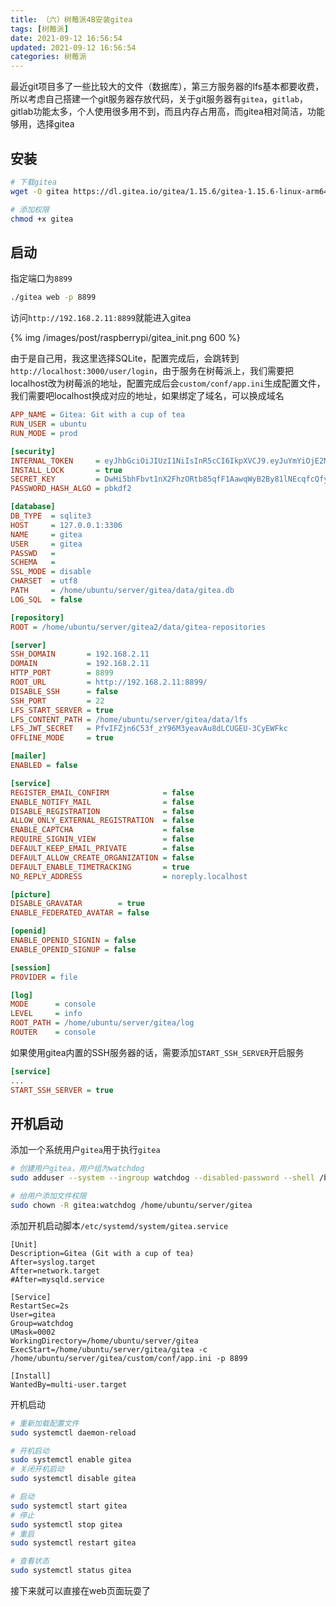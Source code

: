 ```yaml
---
title: （六）树莓派4B安装gitea
tags: [树莓派]
date: 2021-09-12 16:56:54
updated: 2021-09-12 16:56:54
categories: 树莓派
---
```


最近git项目多了一些比较大的文件（数据库），第三方服务器的lfs基本都要收费，所以考虑自己搭建一个git服务器存放代码，关于git服务器有`gitea`，`gitlab`，gitlab功能太多，个人使用很多用不到，而且内存占用高，而gitea相对简洁，功能够用，选择gitea

<!-- more -->

## 安装

```sh
# 下载gitea
wget -O gitea https://dl.gitea.io/gitea/1.15.6/gitea-1.15.6-linux-arm64

# 添加权限
chmod +x gitea
```

## 启动

指定端口为`8899`

```sh
./gitea web -p 8899
```

访问`http://192.168.2.11:8899`就能进入gitea

{% img /images/post/raspberrypi/gitea_init.png 600 %}

由于是自己用，我这里选择SQLite，配置完成后，会跳转到`http://localhost:3000/user/login`，由于服务在树莓派上，我们需要把localhost改为树莓派的地址，配置完成后会`custom/conf/app.ini`生成配置文件，我们需要吧localhost换成对应的地址，如果绑定了域名，可以换成域名

```ini
APP_NAME = Gitea: Git with a cup of tea
RUN_USER = ubuntu
RUN_MODE = prod

[security]
INTERNAL_TOKEN     = eyJhbGciOiJIUzI1NiIsInR5cCI6IkpXVCJ9.eyJuYmYiOjE2MzE0NjI1NjB9.zFm-QU16evTggiB-CZC2t36MAya4rPeQtUEkeNGGoiA
INSTALL_LOCK       = true
SECRET_KEY         = DwHi5bhFbvt1nX2FhzORtb85qfF1AawqWyB2By81lNEcqfcQfyTpAfrOwkMRKRxw
PASSWORD_HASH_ALGO = pbkdf2

[database]
DB_TYPE  = sqlite3
HOST     = 127.0.0.1:3306
NAME     = gitea
USER     = gitea
PASSWD   = 
SCHEMA   = 
SSL_MODE = disable
CHARSET  = utf8
PATH     = /home/ubuntu/server/gitea/data/gitea.db
LOG_SQL  = false

[repository]
ROOT = /home/ubuntu/server/gitea2/data/gitea-repositories

[server]
SSH_DOMAIN       = 192.168.2.11
DOMAIN           = 192.168.2.11
HTTP_PORT        = 8899
ROOT_URL         = http://192.168.2.11:8899/
DISABLE_SSH      = false
SSH_PORT         = 22
LFS_START_SERVER = true
LFS_CONTENT_PATH = /home/ubuntu/server/gitea/data/lfs
LFS_JWT_SECRET   = PfvIFZjn6C53f_zY96M3yeavAu8dLCUGEU-3CyEWFkc
OFFLINE_MODE     = true

[mailer]
ENABLED = false

[service]
REGISTER_EMAIL_CONFIRM            = false
ENABLE_NOTIFY_MAIL                = false
DISABLE_REGISTRATION              = false
ALLOW_ONLY_EXTERNAL_REGISTRATION  = false
ENABLE_CAPTCHA                    = false
REQUIRE_SIGNIN_VIEW               = false
DEFAULT_KEEP_EMAIL_PRIVATE        = false
DEFAULT_ALLOW_CREATE_ORGANIZATION = false
DEFAULT_ENABLE_TIMETRACKING       = true
NO_REPLY_ADDRESS                  = noreply.localhost

[picture]
DISABLE_GRAVATAR        = true
ENABLE_FEDERATED_AVATAR = false

[openid]
ENABLE_OPENID_SIGNIN = false
ENABLE_OPENID_SIGNUP = false

[session]
PROVIDER = file

[log]
MODE      = console
LEVEL     = info
ROOT_PATH = /home/ubuntu/server/gitea/log
ROUTER    = console
```

如果使用gitea内置的SSH服务器的话，需要添加`START_SSH_SERVER`开启服务
```ini
[service]
...
START_SSH_SERVER = true
```

## 开机启动

添加一个系统用户`gitea`用于执行`gitea`

```sh
# 创建用户gitea，用户组为watchdog
sudo adduser --system --ingroup watchdog --disabled-password --shell /bin/bash --no-create-home --gecos 'Git Version Control' gitea

# 给用户添加文件权限
sudo chown -R gitea:watchdog /home/ubuntu/server/gitea
```

添加开机启动脚本`/etc/systemd/system/gitea.service`

```service
[Unit]
Description=Gitea (Git with a cup of tea)
After=syslog.target
After=network.target
#After=mysqld.service

[Service]
RestartSec=2s
User=gitea
Group=watchdog
UMask=0002
WorkingDirectory=/home/ubuntu/server/gitea
ExecStart=/home/ubuntu/server/gitea/gitea -c /home/ubuntu/server/gitea/custom/conf/app.ini -p 8899

[Install]
WantedBy=multi-user.target
```

开机启动

```sh
# 重新加载配置文件
sudo systemctl daemon-reload

# 开机启动
sudo systemctl enable gitea
# 关闭开机启动
sudo systemctl disable gitea

# 启动
sudo systemctl start gitea
# 停止
sudo systemctl stop gitea
# 重启
sudo systemctl restart gitea

# 查看状态
sudo systemctl status gitea
```

接下来就可以直接在web页面玩耍了